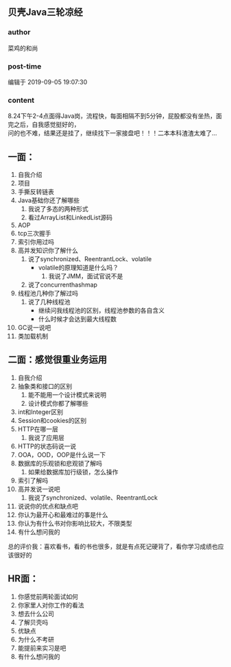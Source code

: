## 贝壳Java三轮凉经
### author 
菜鸡的和尚
### post-time 

编辑于  2019-09-05 19:07:30
### content 
<div class="post-topic-des nc-post-content">
 <p>
  8.24下午2-4点面得Java岗，流程快，每面相隔不到5分钟，屁股都没有坐热，面完之后，自我感觉挺好的，
  <br/>
  问的也不难，结果还是挂了，继续找下一家接盘吧！！！二本本科渣渣太难了...
 </p>
 <h2>
  一面：
 </h2>
 <ol>
  <li>
   自我介绍
  </li>
  <li>
   项目
  </li>
  <li>
   手撕反转链表
  </li>
  <li>
   Java基础你还了解哪些
   <ol>
    <li>
     我说了多态的两种形式
    </li>
    <li>
     看过ArrayList和LinkedList源码
    </li>
   </ol>
  </li>
  <li>
   AOP
  </li>
  <li>
   tcp三次握手
  </li>
  <li>
   索引你用过吗
  </li>
  <li>
   高并发知识你了解什么
   <ol>
    <li>
     说了synchronized、ReentrantLock、volatile
     <ul>
      <li>
       volatile的原理知道是什么吗？
       <ol>
        <li>
         我说了JMM，面试官说不是
        </li>
       </ol>
      </li>
     </ul>
    </li>
    <li>
     说了concurrenthashmap
    </li>
   </ol>
  </li>
  <li>
   线程池几种你了解过吗
   <ol>
    <li>
     说了几种线程池
     <ul>
      <li>
       继续问我线程池的区别，线程池参数的各自含义
      </li>
      <li>
       什么时候才会达到最大线程数
      </li>
     </ul>
    </li>
   </ol>
  </li>
  <li>
   GC说一说吧
  </li>
  <li>
   类加载机制
  </li>
 </ol>
 <h2>
  二面：感觉很重业务运用
 </h2>
 <ol>
  <li>
   自我介绍
  </li>
  <li>
   抽象类和接口的区别
   <ol>
    <li>
     能不能用一个设计模式来说明
    </li>
    <li>
     设计模式你都了解哪些
    </li>
   </ol>
  </li>
  <li>
   int和Integer区别
  </li>
  <li>
   Session和cookies的区别
  </li>
  <li>
   HTTP在哪一层
   <ol>
    <li>
     我说了应用层
    </li>
   </ol>
  </li>
  <li>
   HTTP的状态码说一说
  </li>
  <li>
   OOA，OOD，OOP是什么说一下
  </li>
  <li>
   数据库的乐观锁和悲观锁了解吗
   <ol>
    <li>
     如果给数据库加行级锁，怎么操作
    </li>
   </ol>
  </li>
  <li>
   索引了解吗
  </li>
  <li>
   高并发说一说吧
   <ol>
    <li>
     我说了synchronized、volatile、ReentrantLock
    </li>
   </ol>
  </li>
  <li>
   说说你的优点和缺点吧
  </li>
  <li>
   你认为最开心和最难过的事是什么
  </li>
  <li>
   你认为有什么书对你影响比较大，不限类型
  </li>
  <li>
   有什么想问我的
  </li>
 </ol>
 <p>
  总的评价我：喜欢看书，看的书也很多，就是有点死记硬背了，看你学习成绩也应该很好的
 </p>
 <h2>
  HR面：
 </h2>
 <ol>
  <li>
   你感觉前两轮面试如何
  </li>
  <li>
   你家里人对你工作的看法
  </li>
  <li>
   想去什么公司
  </li>
  <li>
   了解贝壳吗
  </li>
  <li>
   优缺点
  </li>
  <li>
   为什么不考研
  </li>
  <li>
   能提前来实习是吧
  </li>
  <li>
   有什么想问我的
  </li>
 </ol>
</div>
